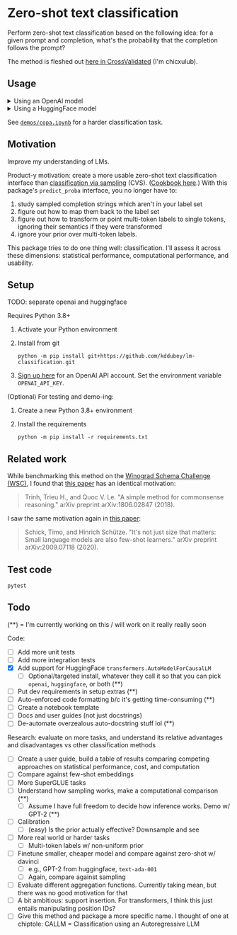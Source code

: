 # Zero-shot text classification

Perform zero-shot text classification based on the following idea: for a given
prompt and completion, what's the probability that the completion follows the
prompt?

The method is fleshed out
[here in CrossValidated](https://stats.stackexchange.com/q/601159/337906)
(I'm chicxulub).


## Usage

<details>
<summary>Using an OpenAI model</summary>

For zero-shot classification, these models are currently far ahead of others, but using them will cost ya 💰!

Let's classify
[this sentiment example](https://platform.openai.com/docs/guides/completion/classification)
from the OpenAI text completion docs.

```python
from lm_classification.openai.classify import predict_proba

tweet = 'I loved the new Batman movie!'
prompt = f'Tweet: {tweet}\nSentiment:'

class_names = ('positive', 'neutral', 'negative')
prior       = (   1/8    ,    1/8   ,     3/4   )

pred_probs = predict_proba(prompts=[prompt],
                           completions=class_names,
                           prior=prior,
                           model='text-ada-001')

print(pred_probs.round(3))
# [[0.979 0.001 0.02 ]]

pred_class_idxs = pred_probs.argmax(axis=1)
print([class_names[pred_class_idx] for pred_class_idx in pred_class_idxs])
# ['positive']
```

</details>

<details>
<summary>Using a HuggingFace model </summary>

```python
from lm_classification.huggingface.classify import predict_proba

tweet = 'I loved the new Batman movie!'
prompt = f'Tweet: {tweet}\nSentiment:'

class_names = ('positive', 'neutral', 'negative')
prior = None # uniform prior

pred_probs = predict_proba(prompts=[prompt],
                           completions=class_names,
                           prior=prior,
                           model='gpt2')

print(pred_probs.round(3))
# [[0.668 0.006 0.326]]

pred_class_idxs = pred_probs.argmax(axis=1)
print([class_names[pred_class_idx] for pred_class_idx in pred_class_idxs])
# ['positive']
```
</details>

See [`demos/copa.ipynb`](https://github.com/kddubey/lm-classification/blob/main/demos/copa.ipynb)
for a harder classification task.


## Motivation

Improve my understanding of LMs.

Product-y motivation: create a more usable zero-shot text classification
interface than
[classification via sampling](https://platform.openai.com/docs/guides/completion/classification) (CVS).
([Cookbook here](https://docs.google.com/document/d/1rqj7dkuvl7Byd5KQPUJRxc19BJt8wo0yHNwK84KfU3Q/edit).)
With this package's `predict_proba` interface, you no longer have to:
  1. study sampled completion strings which aren't in your label set
  2. figure out how to map them back to the label set
  3. figure out how to transform or point multi-token labels to single tokens,
     ignoring their semantics if they were transformed
  4. ignore your prior over multi-token labels.

This package tries to do one thing well: classification. I'll assess it across
these dimensions: statistical performance, computational performance, and
usability.


## Setup

TODO: separate openai and huggingface

Requires Python 3.8+

1. Activate your Python environment

2. Install from git

   ```
   python -m pip install git+https://github.com/kddubey/lm-classification.git
   ```

3. [Sign up here](https://openai.com/api/) for an OpenAI API account.
   Set the environment variable `OPENAI_API_KEY`.

(Optional) For testing and demo-ing:

1. Create a new Python 3.8+ environment

2. Install the requirements

   ```
   python -m pip install -r requirements.txt
   ```


## Related work

While benchmarking this method on the
[Winograd Schema Challenge (WSC)](https://cs.nyu.edu/~davise/papers/WinogradSchemas/WS.html),
I found that [this paper](https://arxiv.org/abs/1806.02847) has an
identical motivation:

> Trinh, Trieu H., and Quoc V. Le. "A simple method for commonsense reasoning." arXiv preprint arXiv:1806.02847 (2018).

I saw the same motivation again in
[this paper](https://arxiv.org/abs/2009.07118):

> Schick, Timo, and Hinrich Schütze. "It's not just size that matters: Small language models are also few-shot learners." arXiv preprint arXiv:2009.07118 (2020).


## Test code

```
pytest
```


## Todo

(**) = I'm currently working on this / will work on it really really soon

Code:
- [ ] Add more unit tests
- [ ] Add more integration tests
- [x] Add support for HuggingFace `transformers.AutoModelForCausalLM`
  - [ ] Optional/targeted install, whatever they call it so that you can pick
  `openai`, `huggingface`, or both (**)
- [ ] Put dev requirements in setup extras (**)
- [ ] Auto-enforced code formatting b/c it's getting time-consuming (**)
- [ ] Create a notebook template
- [ ] Docs and user guides (not just docstrings)
- [ ] De-automate overzealous auto-docstring stuff lol (**)

Research: evaluate on more tasks, and understand its relative advantages and
disadvantages vs other classification methods

- [ ] Create a user guide, build a table of results comparing competing
  approaches on statistical performance, cost, and computation
- [ ] Compare against few-shot embeddings
- [ ] More SuperGLUE tasks
- [ ] Understand how sampling works, make a computational comparison (**)
  - [ ] Assume I have full freedom to decide how inference works. Demo w/
  GPT-2 (**)
- [ ] Calibration
  - [ ] (easy) Is the prior actually effective? Downsample and see
- [ ] More real world or harder tasks
  - [ ] Multi-token labels w/ non-uniform prior
- [ ] Finetune smaller, cheaper model and compare against zero-shot w/ davinci
  - [ ] e.g., GPT-2 from huggingface, `text-ada-001`
  - [ ] Again, compare against sampling
- [ ] Evaluate different aggregation functions. Currently taking mean, but
there was no good motivation for that
- [ ] A bit ambitious: support insertion. For transformers, I think this just
entails manipulating position IDs?
- [ ] Give this method and package a more specific name. I thought of one
  at chiptole: CALLM = Classification using an Autoregressive LLM
